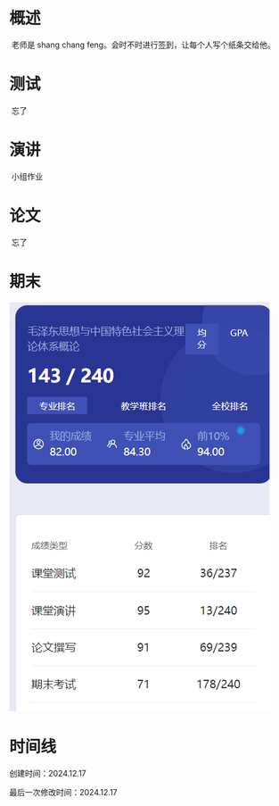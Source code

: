# 概述

​	老师是 shang chang feng。会时不时进行签到，让每个人写个纸条交给他。

# 测试

​	忘了

# 演讲

​	小组作业

# 论文

​	忘了

# 期末

![image-20241217150013421](毛泽东思想与中国特色社会主义理论体系概论-assets/image-20241217150013421.png)

# 时间线

创建时间：2024.12.17

最后一次修改时间：2024.12.17
